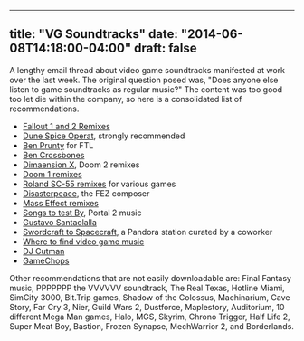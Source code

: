 
---
title: "VG Soundtracks"
date: "2014-06-08T14:18:00-04:00"
draft: false
---

A lengthy email thread about video game soundtracks manifested at work over the last week. The original question posed was, "Does anyone else listen to game soundtracks as regular music?" The content was too good too let die within the company, so here is a consolidated list of recommendations.

* [Fallout 1 and 2 Remixes](https://archive.org/details/AURAL01)
* [Dune Spice Operat](http://dune.wikia.com/wiki/Dune:Spice_Opera), strongly recommended
* [Ben Prunty](https://benprunty.bandcamp.com/album/ftl) for FTL
* [Ben Crossbones](http://bencrossbones.bandcamp.com/album/organ-trail-directors-cut-original-soundtrack)
* [Dimaension X](https://archive.org/details/the_doom_2_variations), Doom 2 remixes
* [Doom 1 remixes](http://doom3.filefront.com/file/Classic_DOOM_3_Original_Mod_Soundtrack;52796)
* [Roland SC-55 remixes](http://sc55.duke4.net/) for various games
* [Disasterpeace](http://disasterpeace.com/), the FEZ composer
* [Mass Effect remixes](http://biggiantcircles.com)
* [Songs to test By](http://www.thinkwithportals.com/music.php), Portal 2 music
* [Gustavo Santaolalla](https://wikipedia.org/wiki/Gustavo_Santaolalla)
* [Swordcraft to Spacecraft](http://www.pandora.com/station/play/1609388459931293654), a Pandora station curated by a coworker
* [Where to find video game music](http://www.vgmonline.net/)
* [DJ Cutman](http://www.djcutman.com/)
* [GameChops](http://www.gamechops.com/)

Other recommendations that are not easily downloadable are: Final Fantasy music, PPPPPPP the VVVVVV soundtrack, The Real Texas, Hotline Miami, SimCity 3000, Bit.Trip games, Shadow of the Colossus, Machinarium, Cave Story, Far Cry 3, Nier, Guild Wars 2, Dustforce, Maplestory, Auditorium, 10 different Mega Man games, Halo, MGS, Skyrim, Chrono Trigger, Half Life 2, Super Meat Boy, Bastion, Frozen Synapse, MechWarrior 2, and Borderlands.
